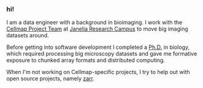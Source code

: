 ### hi!

I am a data engineer with a background in bioimaging. I work with the [Cellmap Project Team](https://4dcpjanelia.org/node/68) at [Janelia Research Campus](https://www.janelia.org/) to move big imaging datasets around. 

Before getting into software development I completed a [Ph.D.](https://www.proquest.com/openview/11e1f4d305f8c0a499b5383d86537f87/1?pq-origsite=gscholar&cbl=18750&diss=y) in biology, which required processing big microscopy datasets and gave me formative exposure to chunked array formats and distributed computing.

When I'm not working on Cellmap-specific projects, I try to help out with open source projects, namely [zarr](https://github.com/zarr-developers/zarr-python).
